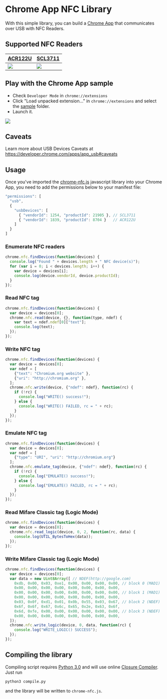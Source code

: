 # Chrome App NFC Library

With this simple library, you can build a [Chrome App](https://developer.chrome.com/apps) that communicates over USB with NFC Readers.

## Supported NFC Readers

[ACR122U](http://www.acs.com.hk/en/products/3/acr122u-usb-nfc-reader) | [SCL3711](http://www.identive-group.com/products-and-solutions/identification-products/mobility-solutions/mobile-readers/scl3711-contactless-usb-smart-card-reader)
--- | --- 
<img src="https://raw.github.com/GoogleChrome/chrome-nfc/master/sample/images/acr122u.png"/> | <img src="https://raw.github.com/GoogleChrome/chrome-nfc/master/sample/images/scl3711.png"/>

## Play with the Chrome App sample

* Check `Developer Mode` in `chrome://extensions`
* Click "Load unpacked extension..." in `chrome://extensions` and select the [sample](/sample) folder.
* Launch it.

<img src="https://raw.github.com/GoogleChrome/chrome-nfc/master/sample/screenshots/1040x811.png"/>

## Caveats

Learn more about USB Devices Caveats at https://developer.chrome.com/apps/app_usb#caveats

## Usage

Once you've imported the [chrome-nfc.js](https:///raw.github.com/GoogleChrome/chrome-nfc/master/sample/chrome-nfc.js) javascript library into your Chrome App, you need to add the permissions below to your manifest file:

```javascript
"permissions": [
  "usb",
  {
    "usbDevices": [
      { "vendorId": 1254, "productId": 21905 }, // SCL3711
      { "vendorId": 1839, "productId": 8704 }   // ACR122U
    ]
  }
]
```

### Enumerate NFC readers

``` javascript
chrome.nfc.findDevices(function(devices) {
  console.log("Found " + devices.length + " NFC device(s)");
  for (var i = 0; i < devices.length; i++) {
    var device = devices[i];
    console.log(device.vendorId, device.productId);
  }
});
```

### Read NFC tag

``` javascript
chrome.nfc.findDevices(function(devices) {
  var device = devices[0];
  chrome.nfc.read(device, {}, function(type, ndef) {
    var text = ndef.ndef[0]["text"];
    console.log(text);
  });
});
```

### Write NFC tag

``` javascript
chrome.nfc.findDevices(function(devices) {
  var device = devices[0];
  var ndef = [
    {"text": "Chromium.org website" },
    {"uri": "http://chromium.org" },
  ];
  chrome.nfc.write(device, {"ndef": ndef}, function(rc) {
    if (!rc) {
      console.log("WRITE() success!");
    } else {
      console.log("WRITE() FAILED, rc = " + rc);
    }
  });
});
```

### Emulate NFC tag

``` javascript
chrome.nfc.findDevices(function(devices) {
  var device = devices[0];
  var ndef = [
    {"type": "URI", "uri": "http://chromium.org"}
  ];
  chrome.nfc.emulate_tag(device, {"ndef": ndef}, function(rc) {
    if (!rc) {
      console.log("EMULATE() success!");
    } else {
      console.log("EMULATE() FAILED, rc = " + rc);
    }
  });
});
```

### Read Mifare Classic tag (Logic Mode)

``` javascript
chrome.nfc.findDevices(function(devices) {
  var device = devices[0];
  chrome.nfc.read_logic(device, 0, 2, function(rc, data) {
    console.log(UTIL_BytesToHex(data));
  });
});
```

### Write Mifare Classic tag (Logic Mode)

``` javascript
chrome.nfc.findDevices(function(devices) {
  var device = devices[0];
  var data = new Uint8Array([ // NDEF(http://google.com)
    0xdb, 0x00, 0x03, 0xe1, 0x00, 0x00, 0x00, 0x00, // block 0 (MAD1)
    0x00, 0x00, 0x00, 0x00, 0x00, 0x00, 0x00, 0x00,
    0x00, 0x00, 0x00, 0x00, 0x00, 0x00, 0x00, 0x00, // block 1 (MAD1)
    0x00, 0x00, 0x00, 0x00, 0x00, 0x00, 0x00, 0x00,
    0x03, 0x0f, 0xd1, 0x01, 0x0b, 0x55, 0x03, 0x67, // block 2 (NDEF)
    0x6f, 0x6f, 0x67, 0x6c, 0x65, 0x2e, 0x63, 0x6f,
    0x6d, 0xfe, 0x00, 0x00, 0x00, 0x00, 0x00, 0x00, // block 3 (NDEF)
    0x00, 0x00, 0x00, 0x00, 0x00, 0x00, 0x00, 0x00,
  ]);
  chrome.nfc.write_logic(device, 0, data, function(rc) {
    console.log("WRITE_LOGIC() SUCCESS");
  });
});
```

## Compiling the library

Compiling script requires [Python 3.0](http://www.python.org/download/releases/3.0/) and will use online [Closure Compiler](https://developers.google.com/closure/). Just run

    python3 compile.py

and the library will be written to `chrome-nfc.js`.
